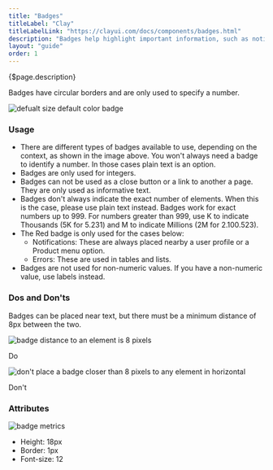 ```yaml
---
title: "Badges"
titleLabel: "Clay"
titleLabelLink: "https://clayui.com/docs/components/badges.html"
description: "Badges help highlight important information, such as notifications or new and unread messages."
layout: "guide"
order: 1
---
```


<div class="page-description">{$page.description}</div>

Badges have circular borders and are only used to specify a number.

![defualt size default color badge](../../../images/Badges.jpg)

### Usage

* There are different types of badges available to use, depending on the context, as shown in the image above. You won't always need a badge to identify a number. In those cases plain text is an option.
* Badges are only used for integers.
* Badges can not be used as a close button or a link to another a page. They are only used as informative text.
* Badges don't always indicate the exact number of elements. When this is the case, please use plain text instead. Badges work for exact numbers up to 999. For numbers greater than 999, use K to indicate Thousands (5K for 5.231) and M to indicate Millions (2M for 2.100.523).
* The Red badge is only used for the cases below:
	* Notifications: These are always placed nearby a user profile or a Product menu option.
	* Errors: These are used in tables and lists.
* Badges are not used for non-numeric values. If you have a non-numeric value, use labels instead.

### Dos and Don'ts

Badges can be placed near text, but there must be a minimum distance of 8px between the two.

<div class="row">
	<div class="dodont col-lg">
		<img class="do" src="../../../images/BadgeDoDistance.jpg" alt="badge distance to an element is 8 pixels">
		<p class="do">Do</p>
	</div>
	<div class="dodont col-lg">
		<img class="dont" src="../../../images/BadgeDontDistance.jpg" alt="don't place a badge closer than 8 pixels to any element in horizontal">
		<p class="dont">Don't</p>
	</div>
</div>

### Attributes

![badge metrics](../../../images/BadgesMetrics.jpg)

* Height: 18px
* Border: 1px
* Font-size: 12
